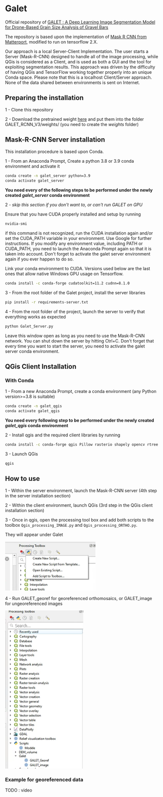 # Galet
Official repository of [GALET : A Deep Learning Image Segmentation Model for Drone-Based Grain Size Analysis of Gravel Bars](https://www.researchgate.net/publication/362231914_GALET_A_deep_learning_image_segmentation_model_for_drone-based_grain_size_analysis_of_gravel_bars)

The repository is based upon the implementation of  [Mask R CNN from Matterport](https://github.com/matterport/Mask_RCNN), modified to run on tensorflow 2.X.

Our approach is a local Server-Client Implementation. The user starts a Server (Mask-R-CNN) designed to handle all of the image processing, while QGis is considered as a Client, and is used as both a GUI and the tool for exploiting segmentation results. This approach was driven by the difficulty of having QGis and TensorFlow working together properly into an unique Conda space. Please note that this is a localhost Client/Server approach. None of the data shared between environments is sent on Internet.


## Preparing the installation

1 - Clone this repository

2 - Download the pretrained weight [here](https://drive.google.com/file/d/18kRFTrrsK91y44fTgpr7q9e4fMKIAroQ/view?usp=sharing) and put them into the folder GALET_RCNN_V3/weights/
(you need to create the _weights_ folder)

## Mask-R-CNN Server installation

This installation procedure is based upon Conda.

1 - From an Anaconda Prompt, Create a python 3.8 or 3.9 conda environment and activate it
```bash
conda create -n galet_server python=3.9
conda activate galet_server
```
**You need every of the following steps to be performed under the newly created *galet_server* conda environment**

2 - _skip this section if you don't want to, or can't run GALET on GPU_

Ensure that you have CUDA properly installed and setup by running
```bash
nvidia-smi
```
if this command is not recognized, run the CUDA installation again and/or set the CUDA_PATH variable in your environment. Use Google for further instructions. If you modify any environment value, including PATH or CUDA_PATH, you need to launch the Anaconda Prompt again so that it is taken into account. Don't forget to activate the galet server environment again if you ever happen to do so.

Link your conda environment to CUDA. Versions used below are the last ones that allow native Windows GPU usage on Tensorflow.
```bash
conda install -c conda-forge cudatoolkit=11.2 cudnn=8.1.0
```

3 - From the root folder of the Galet project, install the server libraries
```bash
pip install -r requirements-server.txt
```

4 - From the root folder of the project, launch the server to verify that everything works as expected
```bash
python Galet_Server.py
```
Leave this window open as long as you need to use the Mask-R-CNN network. You can shut down the server by hitting Ctrl+C. Don't forget that every time you want to start the server, you need to activate the galet server conda environment.


## QGis Client Installation

### With Conda

1 - From a new Anaconda Prompt, create a conda environment (any Python version>=3.8 is suitable)
```bash
conda create -n galet_qgis
conda activate galet_qgis
```
**You need every following step to be performed under the newly created *galet_qgis* conda environment**

2 - Install qgis and the required client libraries by running
```bash
conda install -c conda-forge qgis Pillow rasterio shapely opencv rtree
```

3 - Launch QGis
```bash
qgis
```


## How to use
1 - Within the server environment, launch the Mask-R-CNN server (4th step in the server installation section)

2 - Within the client environment, launch QGis (3rd step in the QGis client installation section)

3 - Once in qgis, open the processing tool box and add both scripts to the toolbox `Qgis_processing_IMAGE.py` and `Qgis_processing_ORTHO.py`.

They will appear under Galet

![](img/Image2.png)


4 - Run GALET_georef for georeferenced orthomosaics, or GALET_image for ungeoreferenced images

![](img/Image1.png)

### Example for georeferenced data
TODO : video